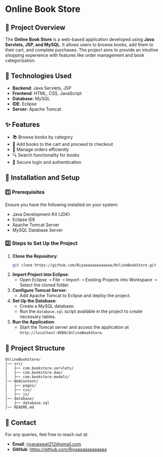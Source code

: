 # Online Book Store

## 📌 Project Overview
The **Online Book Store** is a web-based application developed using **Java Servlets, JSP, and MySQL**. It allows users to browse books, add them to their cart, and complete purchases. The project aims to provide an intuitive shopping experience with features like order management and book categorization.

## 🔧 Technologies Used
- **Backend**: Java Servlets, JSP
- **Frontend**: HTML, CSS, JavaScript
- **Database**: MySQL
- **IDE**: Eclipse
- **Server**: Apache Tomcat

## ✨ Features
- 📚 Browse books by category
- 🛒 Add books to the cart and proceed to checkout
- 🔄 Manage orders efficiently
- 🔍 Search functionality for books
- 🔑 Secure login and authentication

## 🚀 Installation and Setup

### 1️⃣ Prerequisites
Ensure you have the following installed on your system:
- Java Development Kit (JDK)
- Eclipse IDE
- Apache Tomcat Server
- MySQL Database Server

### 2️⃣ Steps to Set Up the Project
1. **Clone the Repository**:
   ```sh
   git clone https://github.com/Riyaaaaaaaaaaaaa/OnlineBookStore.git
   ```
2. **Import Project into Eclipse**:
   - Open Eclipse ➝ File ➝ Import ➝ Existing Projects into Workspace ➝ Select the cloned folder.
3. **Configure Tomcat Server**:
   - Add Apache Tomcat to Eclipse and deploy the project.
4. **Set Up the Database**:
   - Create a MySQL database.
   - Run the `database.sql` script available in the project to create necessary tables.
5. **Run the Application**:
   - Start the Tomcat server and access the application at `http://localhost:8080/OnlineBookStore`.

## 📂 Project Structure
```
OnlineBookStore/
│── src/
│   ├── com.bookstore.servlets/
│   ├── com.bookstore.dao/
│   ├── com.bookstore.models/
│── WebContent/
│   ├── pages/
│   ├── css/
│   ├── js/
│── database/
│   ├── database.sql
│── README.md
```

## 📧 Contact
For any queries, feel free to reach out at:
- **Email**: riyarajawat212@gmail.com
- **GitHub**: https://github.com/Riyaaaaaaaaaaaaa




